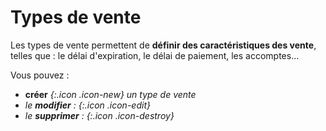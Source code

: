 # Types de vente 

Les types de vente permettent de **définir des caractéristiques des vente**, telles que : le délai d'expiration, le délai de paiement, les accomptes...

Vous pouvez :

* **créer** <i />{:.icon .icon-new} un type de vente
* le **modifier** :  <i />{:.icon .icon-edit}
* le **supprimer** : <i />{:.icon .icon-destroy}


